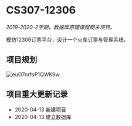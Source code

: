 # CS307-12306
*2019-2020-2学期，数据库原理课程期末项目。*

模仿12306订票平台，设计一个火车订票与管理系统。

## 项目规划
![euO7nrfoP1QWK9w](https://i.loli.net/2020/04/13/euO7nrfoP1QWK9w.jpg)

## 项目重大更新记录
* 2020-04-13 新建项目
* 2020-04-13 建立数据库